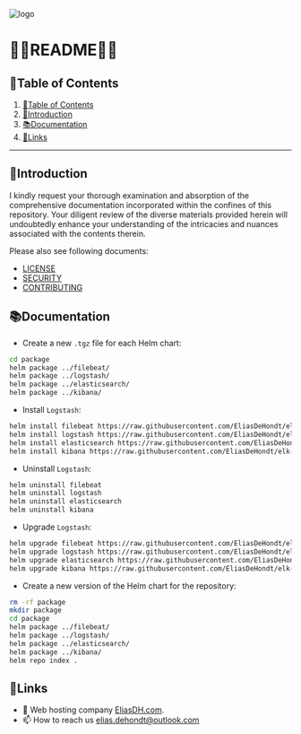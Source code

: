 ![logo](https://eliasdh.com/assets/media/images/logo-github.png)
# 💙🤍README🤍💙

## 📘Table of Contents

1. [📘Table of Contents](#📘table-of-contents)
2. [🖖Introduction](#🖖introduction)
3. [📚Documentation](#📚documentation)
4. [🔗Links](#🔗links)

---

## 🖖Introduction

I kindly request your thorough examination and absorption of the comprehensive documentation incorporated within the confines of this repository. Your diligent review of the diverse materials provided herein will undoubtedly enhance your understanding of the intricacies and nuances associated with the contents therein.

Please also see following documents:
- [LICENSE](LICENSE.md)
- [SECURITY](SECURITY.md)
- [CONTRIBUTING](CONTRIBUTING.md)

## 📚Documentation

- Create a new `.tgz` file for each Helm chart:
```bash
cd package
helm package ../filebeat/
helm package ../logstash/
helm package ../elasticsearch/ 
helm package ../kibana/
```

- Install `Logstash`:
```bash
helm install filebeat https://raw.githubusercontent.com/EliasDeHondt/elk-filebeat/refs/heads/main/package/filebeat-7.15.0.tgz
helm install logstash https://raw.githubusercontent.com/EliasDeHondt/elk-filebeat/refs/heads/main/package/logstash-7.15.0.tgz
helm install elasticsearch https://raw.githubusercontent.com/EliasDeHondt/elk-filebeat/refs/heads/main/package/elasticsearch-7.15.0.tgz
helm install kibana https://raw.githubusercontent.com/EliasDeHondt/elk-filebeat/refs/heads/main/package/kibana-7.15.0.tgz
```

- Uninstall `Logstash`:
```bash
helm uninstall filebeat
helm uninstall logstash
helm uninstall elasticsearch
helm uninstall kibana
```

- Upgrade `Logstash`:
```bash
helm upgrade filebeat https://raw.githubusercontent.com/EliasDeHondt/elk-filebeat/refs/heads/main/package/filebeat-x.x.x.tgz
helm upgrade logstash https://raw.githubusercontent.com/EliasDeHondt/elk-filebeat/refs/heads/main/package/logstash-x.x.x.tgz
helm upgrade elasticsearch https://raw.githubusercontent.com/EliasDeHondt/elk-filebeat/refs/heads/main/package/elasticsearch-x.x.x.tgz
helm upgrade kibana https://raw.githubusercontent.com/EliasDeHondt/elk-filebeat/refs/heads/main/package/kibana-x.x.x.tgz
```

- Create a new version of the Helm chart for the repository:
```bash
rm -rf package
mkdir package
cd package
helm package ../filebeat/
helm package ../logstash/
helm package ../elasticsearch/
helm package ../kibana/
helm repo index .
```

## 🔗Links
- 👯 Web hosting company [EliasDH.com](https://eliasdh.com).
- 📫 How to reach us elias.dehondt@outlook.com